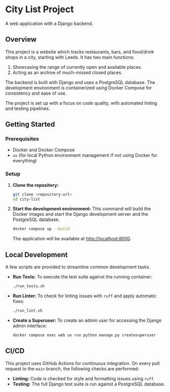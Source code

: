 # City List Project

A web application with a Django backend.

## Overview

This project is a website which tracks restaurants, bars, and food/drink shops in a city, starting with Leeds. It has two main functions:

1.  Showcasing the range of currently open and available places.
2.  Acting as an archive of much-missed closed places.

The backend is built with Django and uses a PostgreSQL database. The development environment is containerized using Docker Compose for consistency and ease of use.

The project is set up with a focus on code quality, with automated linting and testing pipelines.

## Getting Started

### Prerequisites

- Docker and Docker Compose
- `uv` (for local Python environment management if not using Docker for everything)

### Setup

1.  **Clone the repository:**
    ```bash
    git clone <repository-url>
    cd city-list
    ```

2.  **Start the development environment:**
    This command will build the Docker images and start the Django development server and the PostgreSQL database.
    ```bash
    docker compose up --build
    ```
    The application will be available at [http://localhost:8000](http://localhost:8000).

## Local Development

A few scripts are provided to streamline common development tasks.

- **Run Tests:**
  To execute the test suite against the running container:
  ```bash
  ./run_tests.sh
  ```

- **Run Linter:**
  To check for linting issues with `ruff` and apply automatic fixes:
  ```bash
  ./run_lint.sh
  ```

- **Create a Superuser:**
  To create an admin user for accessing the Django admin interface:
  ```bash
  docker compose exec web uv run python manage.py createsuperuser
  ```

## CI/CD

This project uses GitHub Actions for continuous integration. On every pull request to the `main` branch, the following checks are performed:
- **Linting:** Code is checked for style and formatting issues using `ruff`.
- **Testing:** The full Django test suite is run against a PostgreSQL database.
